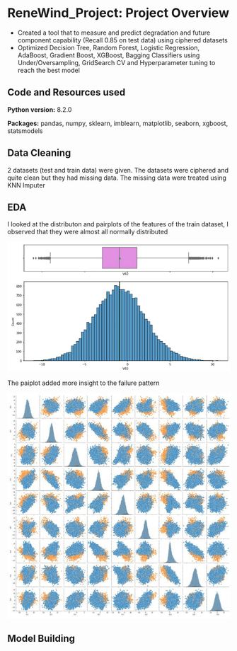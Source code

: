 # ReneWind_Project: Project Overview
* Created a tool that to measure and predict degradation and future component capability (Recall 0.85 on test data) using ciphered datasets
* Optimized Decision Tree, Random Forest, Logistic Regression, AdaBoost, Gradient Boost, XGBoost, Bagging Classifiers using Under/Oversampling, GridSearch CV and Hyperparameter tuning to reach the best model
## Code and Resources used
**Python version:** 8.2.0

**Packages:** pandas, numpy, sklearn, imblearn, matplotlib, seaborn, xgboost, statsmodels
## Data Cleaning
2 datasets (test and train data) were given. The datasets were ciphered and quite clean but they had missing data. The missing data were treated using KNN Imputer
## EDA
I looked at the distributon and pairplots of the features of the train dataset, I observed that they were almost all normally distributed

![alt text](https://github.com/Ariyo347/ReneWind_Project/blob/main/EDA_normal_dist_univariate_edited.jpg)

The paiplot added more insight to the failure pattern

![alt text](https://github.com/Ariyo347/ReneWind_Project/blob/main/Pairplot.JPG)
## Model Building
